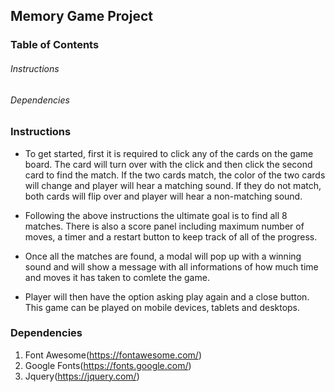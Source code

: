 

## Memory Game Project

### Table of Contents

  ###### Instructions
  ###### Dependencies

### Instructions

   - To get started, first it is required to click any of the cards on the game board. The card will turn over with the click and then click the second card to find the match. If the two cards match, the color of the two cards will change and player will hear a matching sound. If they do not match, both cards will flip over and player will hear a non-matching sound. 

   - Following the above instructions the ultimate goal is to find all 8 matches. There is also a score panel including maximum number of moves, a timer and a restart button to keep track of all of the progress.

   - Once all the matches are found, a modal will pop up with a winning sound and will show a message with all informations of how much time and moves it has taken to comlete the game.

   - Player will then have the option asking play again and a close button. This game can be played on mobile devices, tablets and desktops. 

### Dependencies

 1. Font Awesome(https://fontawesome.com/)
 2. Google Fonts(https://fonts.google.com/)
 3. Jquery(https://jquery.com/)
